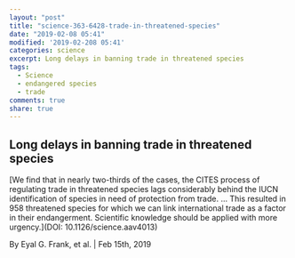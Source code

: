 ```yaml
---
layout: "post"
title: "science-363-6428-trade-in-threatened-species"
date: "2019-02-08 05:41"
modified: '2019-02-208 05:41'
categories: science
excerpt: Long delays in banning trade in threatened species
tags:
  - Science
  - endangered species
  - trade
comments: true
share: true
---
```


## Long delays in banning trade in threatened species

[We find that in nearly two-thirds of the cases, the CITES process of regulating trade in threatened species lags considerably behind the IUCN identification of species in need of protection from trade. ... This resulted in 958 threatened species for which we can link international trade as a factor in their endangerment. Scientific knowledge should be applied with more urgency.](DOI: 10.1126/science.aav4013)

By Eyal G. Frank, et al. | Feb 15th, 2019
